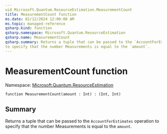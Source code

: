 ```yaml
---
uid Microsoft.Quantum.ResourceEstimation.MeasurementCount
title: MeasurementCount function
ms.date: 02/12/2024 12:00:00 AM
ms.topic: managed-reference
qsharp.kind: function
qsharp.namespace: Microsoft.Quantum.ResourceEstimation
qsharp.name: MeasurementCount
qsharp.summary: Returns a tuple that can be passed to the `AccountForEstimates` operation
to specify that the number Measurements is equal to the `amount`.
---
```


# MeasurementCount function

Namespace: [Microsoft.Quantum.ResourceEstimation](xref:Microsoft.Quantum.ResourceEstimation)

```qsharp
function MeasurementCount(amount : Int) : (Int, Int)
```

## Summary
Returns a tuple that can be passed to the `AccountForEstimates` operation
to specify that the number Measurements is equal to the `amount`.
